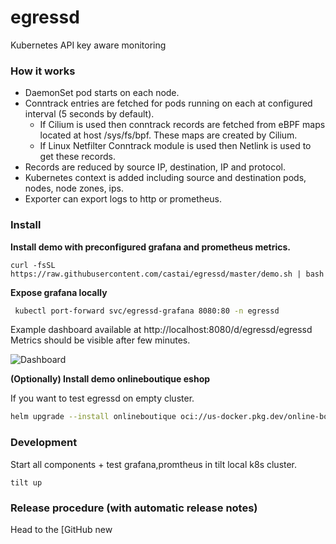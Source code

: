 # egressd

Kubernetes API key aware monitoring

### How it works

* DaemonSet pod starts on each node.
* Conntrack entries are fetched for pods running on each at configured interval (5 seconds by default).
  * If Cilium is used then conntrack records are fetched from eBPF maps located at host /sys/fs/bpf. These maps are created by Cilium.
  * If Linux Netfilter Conntrack module is used then Netlink is used to get these records.
* Records are reduced by source IP, destination, IP and protocol.
* Kubernetes context is added including source and destination pods, nodes, node zones, ips.
* Exporter can export logs to http or prometheus.


### Install

**Install demo with preconfigured grafana and prometheus metrics.**
```
curl -fsSL https://raw.githubusercontent.com/castai/egressd/master/demo.sh | bash
```

**Expose grafana locally**
```sh
 kubectl port-forward svc/egressd-grafana 8080:80 -n egressd
```
Example dashboard available at http://localhost:8080/d/egressd/egressd
Metrics should be visible after few minutes.

![Dashboard](https://raw.githubusercontent.com/castai/egressd/main/egress.png)


**(Optionally) Install demo onlineboutique eshop**

If you want to test egressd on empty cluster.
```sh
helm upgrade --install onlineboutique oci://us-docker.pkg.dev/online-boutique-ci/charts/onlineboutique -n demo --create-namespace
```

### Development

Start all components + test grafana,promtheus in tilt local k8s cluster.
```
tilt up
```

### Release procedure (with automatic release notes)

Head to the [GitHub new